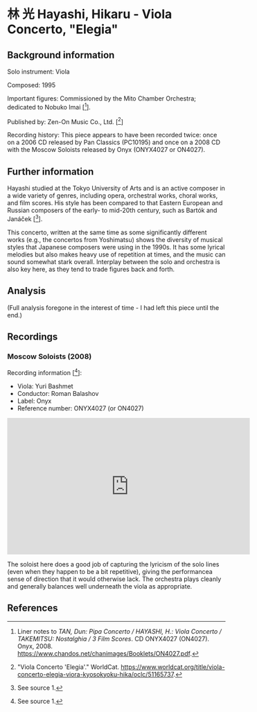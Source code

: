 # 林 光 Hayashi, Hikaru - Viola Concerto, "Elegia"

## Background information

Solo instrument: Viola

Composed: 1995

Important figures: Commissioned by the Mito Chamber Orchestra;
dedicated to Nobuko Imai \[[^1]\].

Published by: Zen-On Music Co., Ltd. \[[^2]\]

Recording history: This piece appears to have been recorded twice: once on
a 2006 CD released by Pan Classics (PC10195) and once on a 2008 CD with the
Moscow Soloists released by Onyx (ONYX4027 or ON4027).

## Further information

Hayashi studied at the Tokyo University of Arts and is an active composer
in a wide variety of genres, including opera, orchestral works, choral works,
and film scores.
His style has been compared to that Eastern European and Russian composers
of the early- to mid-20th century, such as Bartók and Janáček \[[^3]\].

This concerto, written at the same time as some significantly different works
(e.g., the concertos from Yoshimatsu) shows the diversity of musical styles
that Japanese composers were using in the 1990s.
It has some lyrical melodies but also makes heavy use of repetition at times,
and the music can sound somewhat stark overall.
Interplay between the solo and orchestra is also key here, as they tend to
trade figures back and forth.

## Analysis

(Full analysis foregone in the interest of time - I had left this piece until the end.)

## Recordings

### Moscow Soloists (2008)

Recording information \[[^4]\]:
- Viola: Yuri Bashmet
- Conductor: Roman Balashov
- Label: Onyx
- Reference number: ONYX4027 (or ON4027)

<iframe width="560" height="315" src="https://www.youtube.com/embed/yGqkzQON66E" frameborder="0" allow="accelerometer; autoplay; clipboard-write; encrypted-media; gyroscope; picture-in-picture" allowfullscreen></iframe>

The soloist here does a good job of capturing the lyricism of the solo lines
(even when they happen to be a bit repetitive), giving the performancea sense
of direction that it would otherwise lack.
The orchestra plays cleanly and generally balances well underneath the viola
as appropriate.

## References

[^1]: Liner notes to *TAN, Dun: Pipa Concerto / HAYASHI, H.: Viola Concerto / TAKEMITSU: Nostalghia / 3 Film Scores*. CD ONYX4027 (ON4027). Onyx, 2008. <https://www.chandos.net/chanimages/Booklets/ON4027.pdf>.

[^2]: "Viola Concerto 'Elegia'." WorldCat. <https://www.worldcat.org/title/viola-concerto-elegia-viora-kyosokyoku-hika/oclc/51165737>.

[^3]: See source 1.

[^4]: See source 1.
